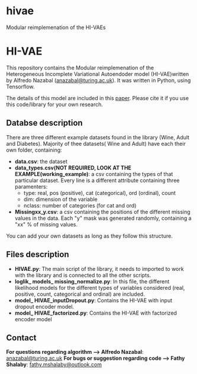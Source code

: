 # hivae
Modular reimplemenation of the HI-VAEs
# HI-VAE

This repository contains the Modular reimplemenation of the Heterogeneous Incomplete Variational Autoendoder model (HI-VAE)written by Alfredo Nazabal (anazabal@turing.ac.uk). It was written in Python, using Tensorflow.

The details of this model are included in this [paper](https://arxiv.org/abs/1807.03653). Please cite it if you use this code/library for your own research.

## Databse description

There are three different example datasets found in the library (Wine, Adult and Diabetes). Majority of thee datasets( Wine and Adult) have each their own folder, containing:

* **data.csv**: the dataset
* **data_types.csv(NOT REQUIRED, LOOK AT THE EXAMPLE(working_example)**: a csv containing the types of that particular dataset. Every line is a different attribute containing three paramenters:
	* type: real, pos (positive), cat (categorical), ord (ordinal), count
	* dim: dimension of the variable
	* nclass: number of categories (for cat and ord)
* **Missingxx_y.csv**: a csv containing the positions of the different missing values in the data. Each "y" mask was generated randomly, containing a "xx" % of missing values.

You can add your own datasets as long as they follow this structure.


## Files description

* **HIVAE.py**: The main script of the library, it needs to imported to work with the library and is connected to all the other scripts.
* **loglik_ models_ missing_normalize.py**: In this file, the different likelihood models for the different types of variables considered (real, positive, count, categorical and ordinal) are included.
* **model_ HIVAE_inputDropout.py**: Contains the HI-VAE with input dropout encoder model.
* **model_ HIVAE_factorized.py**: Contains the HI-VAE with factorized encoder model

## Contact

**For questions regarding algorithm --> Alfredo Nazabal**: anazabal@turing.ac.uk
**For bugs or suggestion regarding code --> Fathy Shalaby**: fathy.mshalaby@outlook.com
